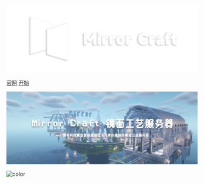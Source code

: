 ![logo](images/logo.png)

[官网](https://www.mirrorcraft.cloud)
[开始](#简介-introduction)

![](images/bg.jpg)

![color](#202020)